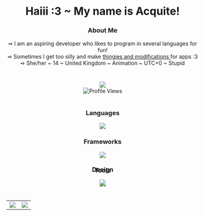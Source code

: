 <h1
    align="center">
    Haiii :3 ~ My name is Acquite!
</h1>

<h3
    align="center"
    style="font-weight: bold">
    About Me
</h3>

<div
    align="center">
    ➺ I am an aspiring developer who likes to program in several languages for fun!
    <br>
    ➺ Sometimes I get too silly and make
        <a
            href="https://github.com/acquitelol?tab=repositories">
            thingies and modifications
        </a>
    for apps :3
    <br>
    ➺ She/her ~ 14 ~ United Kingdom ~ Animation ~ UTC+0 ~ Stupid
</div>

#

<div
    align="center">
        <img
            src="https://lanyard.cnrad.dev/api/581573474296791211?borderRadius=10px&animated=:true&bg=282A3682&idleMessage=rosie isnt doing anything right now :c" />
        <br>
        <img
            src="https://komarev.com/ghpvc/?username=acquitelol&style=for-the-badge&color=DD6487" alt="Profile Views" />
</div>

#

<h3
    align="center"
    style="font-weight: bold">
    Languages
</h3>
<div
    align="center"
    style="margin-top: 10px">
    <img
        src="https://skillicons.dev/icons?i=ts,js,nodejs,cs,rust,py,html,css&theme=dark" />
</div>

<h3
    align="center"
    style="font-weight: bold">
    Frameworks
</h3>
<div
    align="center">
    <img
        src="https://skillicons.dev/icons?i=electron,react,tauri,astro,discord&theme=dark" />
</div>

<h3
    align="center"
    style="font-weight: bold">
    Tools
</h3>
<div
    align="center">
    <img
        src="https://skillicons.dev/icons?i=vscode,bash,git,github,githubactions,rollupjs,netlify,regex,stackoverflow,selenium,codepen,dotnet,&theme=dark&perline=6" />
</div>

<h3
    align="center"
    style="font-weight: bold; margin-top: -55px">
    Design
</h3>
<div
    align="center">
    <img
        src="https://skillicons.dev/icons?i=ae,figma,blender,bootstrap,tailwind,css&theme=dark" />
</div>

#

<table
    align="center">
    <tr
        align="center">
        <td
            align="center"
            style="padding=0;width=50%;">
            <img
                src="https://github-readme-stats.vercel.app/api/?username=acquitelol&show_icons=true&hide_border=true&hide_title=true&count_private=true&theme=dracula" />
        </td>
        <td
            align="center"
            style="padding=0;width=50%;">
            <img
                src="https://github-readme-stats.quantumlytangled.vercel.app/api/top-langs/?username=acquitelol&layout=compact&show_icons=true&hide_border=true&count_private=true&theme=dracula" />
        </td>
    </tr>
</table>
